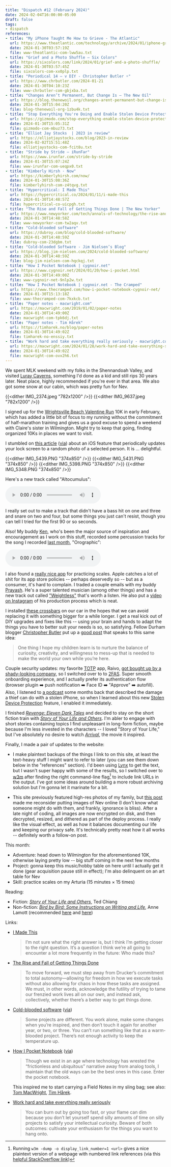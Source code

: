 ```yaml
---
title: "Dispatch #12 (February 2024)"
date: 2024-02-04T16:00:00-05:00
draft: false
tags:
- dispatch
references:
- title: "My iPhone Taught Me How to Grieve - The Atlantic"
  url: https://www.theatlantic.com/technology/archive/2024/01/iphone-grief-dynamic-wallpaper/677034/
  date: 2024-01-30T03:57:19Z
  file: www-theatlantic-com-lww5au.txt
- title: "Grief and a Photo Shuffle – Six Colors"
  url: https://sixcolors.com/link/2024/01/grief-and-a-photo-shuffle/
  date: 2024-01-30T03:57:45Z
  file: sixcolors-com-xx0plp.txt
- title: "Periodical 14 – v DIY - Christopher Butler ☼"
  url: https://www.chrbutler.com/2024-01-21
  date: 2024-01-30T04:10:23Z
  file: www-chrbutler-com-gbjxba.txt
- title: "Changes Aren’t Permanent, But Change Is – The New Oil"
  url: https://blog.thenewoil.org/changes-arent-permanent-but-change-is
  date: 2024-01-30T15:04:20Z
  file: blog-thenewoil-org-1zbu4k.txt
- title: "Stop Everything You're Doing and Enable Stolen Device Protection on Your iPhone"
  url: https://gizmodo.com/stop-everything-enable-stolen-device-protection-iphone-1851188262
  date: 2024-01-30T15:05:31Z
  file: gizmodo-com-mbuz73.txt
- title: "Elliot Jay Stocks  | 2023 in review"
  url: https://elliotjaystocks.com/blog/2023-in-review
  date: 2024-02-02T15:51:48Z
  file: elliotjaystocks-com-fcit8u.txt
- title: "Stride by Stride – iRunFar"
  url: https://www.irunfar.com/stride-by-stride
  date: 2024-01-30T15:07:24Z
  file: www-irunfar-com-ueqpx0.txt
- title: "Kimberly Hirsh · Now"
  url: https://kimberlyhirsh.com/now/
  date: 2024-01-30T15:08:36Z
  file: kimberlyhirsh-com-z4tqvg.txt
- title: "Hypercritical: I Made This"
  url: https://hypercritical.co/2024/01/11/i-made-this
  date: 2024-01-30T14:48:57Z
  file: hypercritical-co-uicpgh.txt
- title: "The Rise and Fall of Getting Things Done | The New Yorker"
  url: https://www.newyorker.com/tech/annals-of-technology/the-rise-and-fall-of-getting-things-done
  date: 2024-01-30T14:48:58Z
  file: www-newyorker-com-tw2aqv.txt
- title: "Cold-blooded software"
  url: https://dubroy.com/blog/cold-blooded-software/
  date: 2024-01-30T14:48:59Z
  file: dubroy-com-23dgbm.txt
- title: "Cold-blooded Software - Jim Nielsen’s Blog"
  url: https://blog.jim-nielsen.com/2024/cold-blooded-software/
  date: 2024-01-30T14:48:59Z
  file: blog-jim-nielsen-com-hqckqj.txt
- title: "How I Pocket Notebook | cygnoir.net"
  url: https://www.cygnoir.net/2024/01/20/how-i-pocket.html
  date: 2024-01-30T14:49:00Z
  file: www-cygnoir-net-9nlp2w.txt
- title: "How I Pocket Notebook | cygnoir.net - The Cramped"
  url: https://www.thecramped.com/how-i-pocket-notebook-cygnoir-net/
  date: 2024-01-30T15:13:18Z
  file: www-thecramped-com-7kxkcb.txt
- title: "Paper notes - macwright.com"
  url: https://macwright.com/2019/01/02/paper-notes
  date: 2024-01-30T14:49:00Z
  file: macwright-com-tpk6dj.txt
- title: "Paper notes - Tim Hårek"
  url: https://timharek.no/blog/paper-notes
  date: 2024-01-30T14:49:02Z
  file: timharek-no-enssiy.txt
- title: "Work hard and take everything really seriously - macwright.com"
  url: https://macwright.com/2024/01/28/work-hard-and-take-everything-seriously
  date: 2024-01-30T14:49:02Z
  file: macwright-com-ovx2h6.txt
---
```


We spent MLK weekend with my folks in the Shennandoah Valley, and visited [Luray Caverns][1], something I'd done as a kid and still rips 30 years later. Neat place, highly recommended if you're ever in that area. We also got some snow at our cabin, which was pretty fun for Nev.

[1]: https://luraycaverns.com/

<!--more-->

{{<dither IMG_2374.jpeg "782x1200" />}}
{{<dither IMG_9637.jpeg "782x1200" />}}

I signed up for the [Wrightsville Beach Valentine Run][2] 10K in early February, which has added a little bit of focus to my running without the commitment of half-marathon training and gives us a good excuse to spend a weekend with Claire's sister in Wilmington. Might try to keep that going, finding organized 10Ks in places we want to visit.

[2]: https://runsignup.com/Race/NC/WrightsvilleBeach/WrightsvilleBeachValentineRun

I stumbled on [this article][3] ([via][4]) about an iOS feature that periodically updates your lock screen to a random photo of a selected person. It is ... delightful.

{{<dither IMG_5439.PNG "374x850" />}}
{{<dither IMG_5431.PNG "374x850" />}}
{{<dither IMG_5398.PNG "374x850" />}}
{{<dither IMG_5348.PNG "374x850" />}}

[3]: https://www.theatlantic.com/technology/archive/2024/01/iphone-grief-dynamic-wallpaper/677034/
[4]: https://sixcolors.com/link/2024/01/grief-and-a-photo-shuffle/

Here's a new track called "Altocumulus":

<audio controls src="/journal/dispatch-12-february-2024/Altocumulus.mp3"></audio>

I really set out to make a track that didn't have a bass hit on one and three and snare on two and four, but some things you just can't resist, though you can tell I tried for the first 90 or so seconds.

Also! My buddy [Ken][5], who's been the major source of inspiration and encouragement as I work on this stuff, recorded some percussion tracks for the song I recorded [last month][6], "Orographic":

[5]: https://carillon58.bandcamp.com/
[6]: /journal/dispatch-11-january-2024/

<audio controls src="/journal/dispatch-12-february-2024/Orographic Remix (ft Ken Quam).mp3"></audio>

I also found a [really nice app][7] for practicing scales. Apple catches a lot of shit for its app store policies -- perhaps deservedly so -- but as a consumer, it's hard to complain. I traded a couple emails with my buddy [Prayash][8]. He's a super talented musician (among other things) and has a new track out called ["Weightless"][9] that's worth a listen. He also put a [video on Instagram][10] of his production process which is neat.

[7]: https://apps.apple.com/us/app/piano-chords-and-scales/id714086944
[8]: https://prayash.io/links/
[9]: https://music.apple.com/us/album/weightless/1722942938?i=1722942941
[10]: https://www.instagram.com/p/C2bWin4rSLG/

I installed [these crossbars][11] on our car in the hopes that we can avoid replacing it with something bigger for a while longer. I get a real kick out of DIY upgrades and fixes like this -- using your brain and hands to adapt the things you have to better suit your needs is so, so satisfying. Fellow Durham blogger [Christopher Butler][12] put up a [good post][13] that speaks to this same idea:

> One thing I hope my children learn is to nurture the balance of curiosity, creativity, and willingness to mess-up that is needed to make the world your own while you’re here.

[11]: https://www.amazon.com/dp/B0045V8CKU
[12]: https://www.chrbutler.com/
[13]: https://www.chrbutler.com/2024-01-21

Couple security updates: my favorite [TOTP][14] app, Raivo, [got bought up by a shady-looking company][15], so I switched over to to [2FAS][16]. Super smooth onboarding experience, and I actually prefer its authentication flow (browser plugin ➡️  push notification ➡️  Face ID ➡️  "Approve" ➡️  autofill). Also, I listened to [a podcast][17] some months back that described the damage a thief can do with a stolen iPhone, so when I learned about this new [Stolen Device Protection][18] feature, I enabled it immediately.

[14]: https://en.wikipedia.org/wiki/Time-based_one-time_password
[15]: https://blog.thenewoil.org/changes-arent-permanent-but-change-is
[16]: https://2fas.com/
[17]: https://daringfireball.net/thetalkshow/2023/07/11/ep-381
[18]: https://gizmodo.com/stop-everything-enable-stolen-device-protection-iphone-1851188262

I finished [_Revenge: Eleven Dark Tales_][19] and decided to stay on the short fiction train with [_Story of Your Life and Others_][20]. I'm abler to engage with short stories containing topics I find unpleasant in long-form fiction, maybe because I'm less invested in the characters -- I loved "Story of Your Life," but I've absolutely no desire to watch [_Arrival_][21], the movie it inspired.

[19]: https://bookshop.org/p/books/revenge-eleven-dark-tales-yoko-ogawa/8623565
[20]: https://bookshop.org/p/books/stories-of-your-life-and-others-lib-e-ted-chiang/16687839
[21]: https://en.wikipedia.org/wiki/Arrival_(film)

Finally, I made a pair of updates to the website:

* I make plaintext backups of the things I link to on this site, at least the text-heavy stuff I might want to refer to later (you can see them down below in the "references" section). I'd been using [Lynx][22] to get the text, but I wasn't super happy with some of the results, so I switched over to [w3m][23] after finding the right command-line flag[^1] to include link URLs in the output. I've got some ideas around building a more robust archiving solution but I'm gonna let it marinate for a bit.

* This site previously featured high-res photos of my family, but [this post][24] made me reconsider putting images of Nev online (I don't know what someone might do with them, and frankly, ignorance is bliss). After a late night of coding, all images are now encrypted on disk, and then decrypted, resized, and dithered as part of the deploy process. I really like the visual effect, as well as how it balances documenting our life and keeping our privacy safe. It's technically pretty neat how it all works -- definitely worth a follow-on post.

[22]: https://en.wikipedia.org/wiki/Lynx_(web_browser)
[23]: https://en.wikipedia.org/wiki/W3m
[24]: https://elliotjaystocks.com/blog/2023-in-review

This month:

* Adventure: head down to Wilmington for the aforementioned 10K, otherwise laying pretty low -- big stuff coming in the next few months
* Project: gonna keep this music/hobby table on here until I actually get it done (gear acquisition pause still in effect); I'm also delinquent on an art table for Nev
* Skill: practice scales on my Arturia (15 minutes × 15 times)

Reading:

* Fiction: [_Story of Your Life and Others_][25], Ted Chiang
* Non-fiction: [_Bird by Bird: Some Instructions on Writing and Life_][26], Anne Lamott (recommended [here][27] and [here][28])

[25]: https://bookshop.org/p/books/stories-of-your-life-and-others-lib-e-ted-chiang/16687839
[26]: https://bookshop.org/p/books/bird-by-bird-some-instructions-on-writing-and-life-anne-lamott/8649952?ean=9780385480017
[27]: https://www.irunfar.com/stride-by-stride
[28]: https://kimberlyhirsh.com/now/

Links:

* [I Made This][29]

  > I’m not sure what the right answer is, but I think I’m getting closer to the right question. It’s a question I think we’re all going to encounter a lot more frequently in the future: Who made this?

* [The Rise and Fall of Getting Things Done][30]

  > To move forward, we must step away from Drucker’s commitment to total autonomy—allowing for freedom in how we execute tasks without also allowing for chaos in how these tasks are assigned. We must, in other words, acknowledge the futility of trying to tame our frenzied work lives all on our own, and instead ask, collectively, whether there’s a better way to get things done.

* [Cold-blooded software][31] ([via][32])

  > Some projects are different. You work alone, make some changes when you’re inspired, and then don’t touch it again for another year, or two, or three. You can’t run something like that as a warm-blooded project. There’s not enough activity to keep the temperature up.

* [How I Pocket Notebook][33] ([via][34])

  > Though we exist in an age where technology has wrested the “frictionless and ubiquitous” narrative away from analog tools, I maintain that the old ways can be the best ones in this case. Enter the pocket notebook.

  This inspired me to start carrying a Field Notes in my sling bag; see also: [Tom MacWright][35], [Tim Hårek][36].

* [Work hard and take everything really seriously][37]

  > You can burn out by going too fast, or your flame can dim because you don’t let yourself spend silly amounts of time on silly projects to satisfy your intellectual curiosity. Beware of both outcomes: cultivate your enthusiasm for the things you want to hang onto.

[29]: https://hypercritical.co/2024/01/11/i-made-this
[30]: https://www.newyorker.com/tech/annals-of-technology/the-rise-and-fall-of-getting-things-done
[31]: https://dubroy.com/blog/cold-blooded-software/
[32]: https://blog.jim-nielsen.com/2024/cold-blooded-software/
[33]: https://www.cygnoir.net/2024/01/20/how-i-pocket.html
[34]: https://www.thecramped.com/how-i-pocket-notebook-cygnoir-net/
[35]: https://macwright.com/2019/01/02/paper-notes
[36]: https://timharek.no/blog/paper-notes
[37]: https://macwright.com/2024/01/28/work-hard-and-take-everything-seriously

[^1]: Running `w3m -dump -o display_link_number=1 <url>` gives a nice plaintext version of a webpage with numbered link references (via this [helpful StackOverflow link][38])

[38]: https://askubuntu.com/questions/805014/getting-text-and-links-from-a-web-page/1493418#1493418
